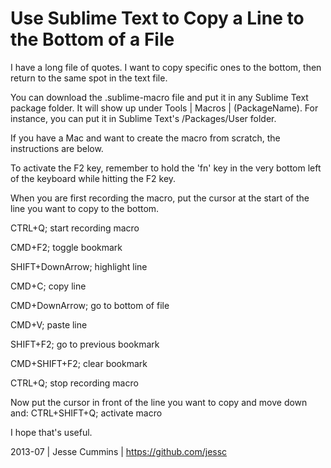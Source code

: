 
# Use Sublime Text to Copy a Line to the Bottom of a File


I have a long file of quotes. I want to copy specific ones to the bottom, then return to the same spot in the text file.

You can download the .sublime-macro file and put it in any Sublime Text package folder. It will show up under Tools | Macros | (PackageName). For instance, you can put it in Sublime Text's /Packages/User folder.

If you have a Mac and want to create the macro from scratch, the instructions are below.


To activate the F2 key, remember to hold the 'fn' key in the very bottom left of the keyboard while hitting the F2 key.

When you are first recording the macro, put the cursor at the start of the line you want to copy to the bottom.

CTRL+Q; start recording macro

CMD+F2; toggle bookmark

SHIFT+DownArrow; highlight line

CMD+C; copy line

CMD+DownArrow; go to bottom of file

CMD+V; paste line

SHIFT+F2; go to previous bookmark

CMD+SHIFT+F2; clear bookmark

CTRL+Q; stop recording macro

Now put the cursor in front of the line you want to copy and move down and:
CTRL+SHIFT+Q; activate macro

I hope that's useful.


2013-07 | 
Jesse Cummins | 
https://github.com/jessc
